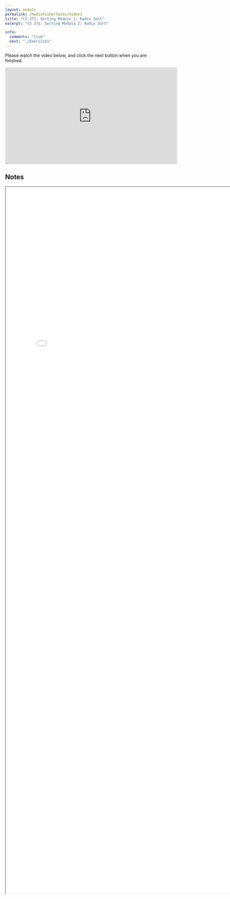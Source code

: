 ```yaml
---
layout: module
permalink: /RadixFisherYates/Video1
title: "CS 371: Sorting Module 2: Radix Sort"
excerpt: "CS 371: Sorting Module 2: Radix Sort"

info:
  comments: "true"
  next: "./Exercise1"
---
```


<p>
Please watch the video below, and click the next button when you are finished.
</p>

<iframe width="560" height="315" src="https://www.youtube.com/embed/SZt6TWHyO7k" title="YouTube video player" frameborder="0" allow="accelerometer; autoplay; clipboard-write; encrypted-media; gyroscope; picture-in-picture" allowfullscreen></iframe>

<h2>Notes</h2>

<iframe src = "../images/RadixFisherYates/RadixSort.html" width="800" height="2300">